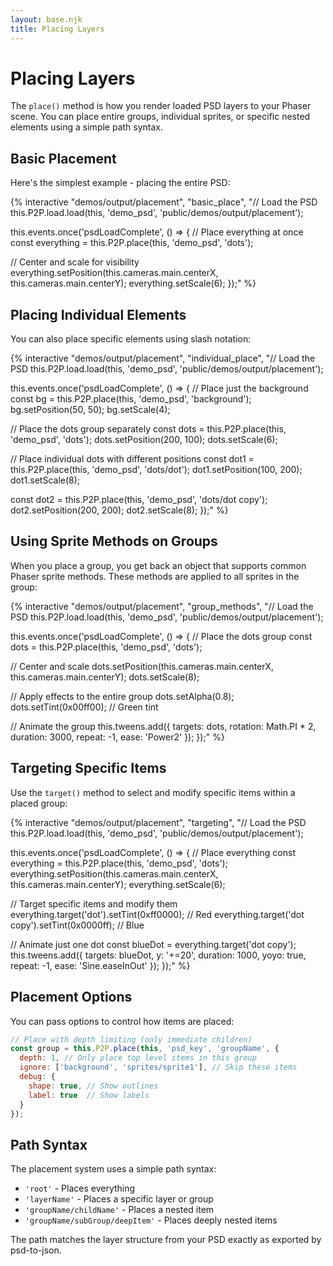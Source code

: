 ```yaml
---
layout: base.njk
title: Placing Layers
---
```


# Placing Layers

The `place()` method is how you render loaded PSD layers to your Phaser scene. You can place entire groups, individual sprites, or specific nested elements using a simple path syntax.

## Basic Placement

Here's the simplest example - placing the entire PSD:

{% interactive "demos/output/placement", "basic_place", "// Load the PSD
this.P2P.load.load(this, 'demo_psd', 'public/demos/output/placement');

this.events.once('psdLoadComplete', () => {
  // Place everything at once
  const everything = this.P2P.place(this, 'demo_psd', 'dots');
  
  // Center and scale for visibility
  everything.setPosition(this.cameras.main.centerX, this.cameras.main.centerY);
  everything.setScale(6);
});" %}

## Placing Individual Elements

You can also place specific elements using slash notation:

{% interactive "demos/output/placement", "individual_place", "// Load the PSD
this.P2P.load.load(this, 'demo_psd', 'public/demos/output/placement');

this.events.once('psdLoadComplete', () => {
  // Place just the background
  const bg = this.P2P.place(this, 'demo_psd', 'background');
  bg.setPosition(50, 50);
  bg.setScale(4);
  
  // Place the dots group separately
  const dots = this.P2P.place(this, 'demo_psd', 'dots');
  dots.setPosition(200, 100);
  dots.setScale(6);
  
  // Place individual dots with different positions
  const dot1 = this.P2P.place(this, 'demo_psd', 'dots/dot');
  dot1.setPosition(100, 200);
  dot1.setScale(8);
  
  const dot2 = this.P2P.place(this, 'demo_psd', 'dots/dot copy');
  dot2.setPosition(200, 200);
  dot2.setScale(8);
});" %}

## Using Sprite Methods on Groups

When you place a group, you get back an object that supports common Phaser sprite methods. These methods are applied to all sprites in the group:

{% interactive "demos/output/placement", "group_methods", "// Load the PSD
this.P2P.load.load(this, 'demo_psd', 'public/demos/output/placement');

this.events.once('psdLoadComplete', () => {
  // Place the dots group
  const dots = this.P2P.place(this, 'demo_psd', 'dots');
  
  // Center and scale
  dots.setPosition(this.cameras.main.centerX, this.cameras.main.centerY);
  dots.setScale(8);
  
  // Apply effects to the entire group
  dots.setAlpha(0.8);
  dots.setTint(0x00ff00); // Green tint
  
  // Animate the group
  this.tweens.add({
    targets: dots,
    rotation: Math.PI * 2,
    duration: 3000,
    repeat: -1,
    ease: 'Power2'
  });
});" %}

## Targeting Specific Items

Use the `target()` method to select and modify specific items within a placed group:

{% interactive "demos/output/placement", "targeting", "// Load the PSD
this.P2P.load.load(this, 'demo_psd', 'public/demos/output/placement');

this.events.once('psdLoadComplete', () => {
  // Place everything
  const everything = this.P2P.place(this, 'demo_psd', 'dots');
  everything.setPosition(this.cameras.main.centerX, this.cameras.main.centerY);
  everything.setScale(6);
  
  // Target specific items and modify them
  everything.target('dot').setTint(0xff0000); // Red
  everything.target('dot copy').setTint(0x0000ff); // Blue
  
  // Animate just one dot
  const blueDot = everything.target('dot copy');
  this.tweens.add({
    targets: blueDot,
    y: '+=20',
    duration: 1000,
    yoyo: true,
    repeat: -1,
    ease: 'Sine.easeInOut'
  });
});" %}

## Placement Options

You can pass options to control how items are placed:

```javascript
// Place with depth limiting (only immediate children)
const group = this.P2P.place(this, 'psd_key', 'groupName', {
  depth: 1, // Only place top level items in this group
  ignore: ['background', 'sprites/sprite1'], // Skip these items
  debug: {
    shape: true, // Show outlines
    label: true  // Show labels
  }
});
```

## Path Syntax

The placement system uses a simple path syntax:

- `'root'` - Places everything
- `'layerName'` - Places a specific layer or group
- `'groupName/childName'` - Places a nested item
- `'groupName/subGroup/deepItem'` - Places deeply nested items

The path matches the layer structure from your PSD exactly as exported by psd-to-json.